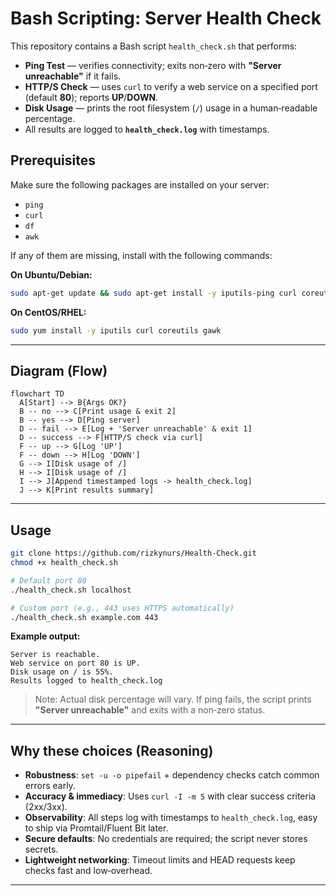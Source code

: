 # Bash Scripting: Server Health Check

This repository contains a Bash script `health_check.sh` that performs:
- **Ping Test** — verifies connectivity; exits non‑zero with **"Server unreachable"** if it fails.
- **HTTP/S Check** — uses `curl` to verify a web service on a specified port (default **80**); reports **UP**/**DOWN**.
- **Disk Usage** — prints the root filesystem (`/`) usage in a human‑readable percentage.
- All results are logged to **`health_check.log`** with timestamps.

## Prerequisites
Make sure the following packages are installed on your server:

- `ping`
- `curl`
- `df`
- `awk`

If any of them are missing, install with the following commands:

**On Ubuntu/Debian:**
```bash
sudo apt-get update && sudo apt-get install -y iputils-ping curl coreutils gawk
```

**On CentOS/RHEL:**
```bash
sudo yum install -y iputils curl coreutils gawk
```

---

## Diagram (Flow)

```mermaid
flowchart TD
  A[Start] --> B{Args OK?}
  B -- no --> C[Print usage & exit 2]
  B -- yes --> D[Ping server]
  D -- fail --> E[Log + 'Server unreachable' & exit 1]
  D -- success --> F[HTTP/S check via curl]
  F -- up --> G[Log 'UP']
  F -- down --> H[Log 'DOWN']
  G --> I[Disk usage of /]
  H --> I[Disk usage of /]
  I --> J[Append timestamped logs -> health_check.log]
  J --> K[Print results summary]
```

---

## Usage

```bash
git clone https://github.com/rizkynurs/Health-Check.git
chmod +x health_check.sh

# Default port 80
./health_check.sh localhost

# Custom port (e.g., 443 uses HTTPS automatically)
./health_check.sh example.com 443
```

**Example output:**
```
Server is reachable.
Web service on port 80 is UP.
Disk usage on / is 55%.
Results logged to health_check.log
```

> Note: Actual disk percentage will vary. If ping fails, the script prints **"Server unreachable"** and exits with a non‑zero status.

---

## Why these choices (Reasoning)

- **Robustness**: `set -u -o pipefail` + dependency checks catch common errors early.
- **Accuracy & immediacy**: Uses `curl -I -m 5` with clear success criteria (2xx/3xx).
- **Observability**: All steps log with timestamps to `health_check.log`, easy to ship via Promtail/Fluent Bit later.
- **Secure defaults**: No credentials are required; the script never stores secrets.
- **Lightweight networking**: Timeout limits and HEAD requests keep checks fast and low‑overhead.

---
